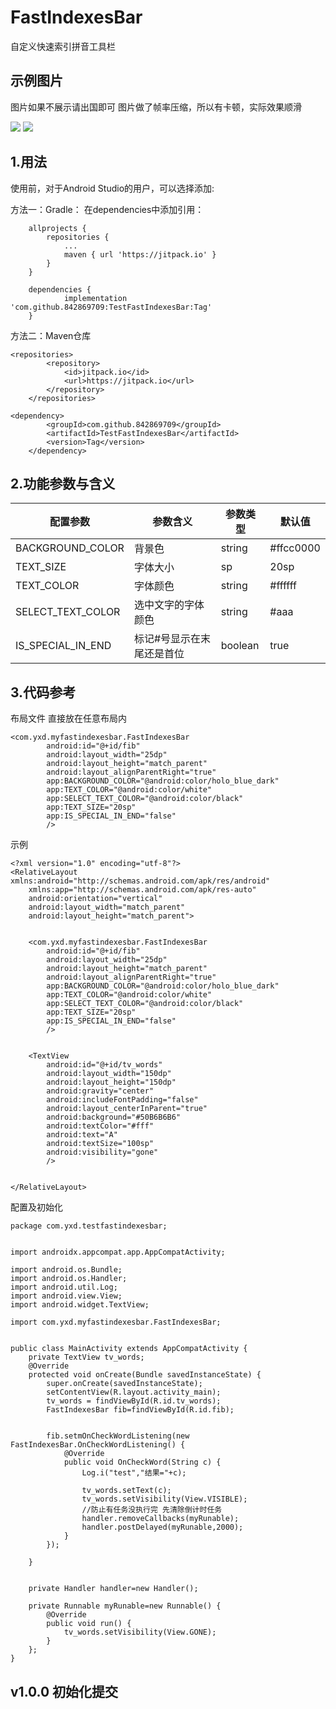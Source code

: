 # FastIndexesBar
自定义快速索引拼音工具栏


## 示例图片
图片如果不展示请出国即可
图片做了帧率压缩，所以有卡顿，实际效果顺滑

![](https://github.com/842869709/FastIndexesBar/blob/master/test0.png)
![](https://github.com/842869709/FastIndexesBar/blob/master/test1.png)


## 1.用法
使用前，对于Android Studio的用户，可以选择添加:

方法一：Gradle： 在dependencies中添加引用：
```
	allprojects {
		repositories {
			...
			maven { url 'https://jitpack.io' }
		}
	}
	
	dependencies {
	        implementation 'com.github.842869709:TestFastIndexesBar:Tag'
	}
```
方法二：Maven仓库
```
<repositories>
		<repository>
		    <id>jitpack.io</id>
		    <url>https://jitpack.io</url>
		</repository>
	</repositories>
```
```
<dependency>
	    <groupId>com.github.842869709</groupId>
	    <artifactId>TestFastIndexesBar</artifactId>
	    <version>Tag</version>
	</dependency>
```

## 2.功能参数与含义
配置参数|参数含义|参数类型|默认值
-|-|-|-
BACKGROUND_COLOR|	背景色|	string|	#ffcc0000
TEXT_SIZE|	字体大小|	sp| 	20sp
TEXT_COLOR|	字体颜色|	string| 	#ffffff
SELECT_TEXT_COLOR|	选中文字的字体颜色|	string| 	#aaa
IS_SPECIAL_IN_END|	标记#号显示在末尾还是首位|	boolean| 	true



## 3.代码参考
布局文件
直接放在任意布局内

```
<com.yxd.myfastindexesbar.FastIndexesBar
        android:id="@+id/fib"
        android:layout_width="25dp"
        android:layout_height="match_parent"
        android:layout_alignParentRight="true"
        app:BACKGROUND_COLOR="@android:color/holo_blue_dark"
        app:TEXT_COLOR="@android:color/white"
        app:SELECT_TEXT_COLOR="@android:color/black"
        app:TEXT_SIZE="20sp"
        app:IS_SPECIAL_IN_END="false"
        />
```
示例
```
<?xml version="1.0" encoding="utf-8"?>
<RelativeLayout xmlns:android="http://schemas.android.com/apk/res/android"
    xmlns:app="http://schemas.android.com/apk/res-auto"
    android:orientation="vertical"
    android:layout_width="match_parent"
    android:layout_height="match_parent">


    <com.yxd.myfastindexesbar.FastIndexesBar
        android:id="@+id/fib"
        android:layout_width="25dp"
        android:layout_height="match_parent"
        android:layout_alignParentRight="true"
        app:BACKGROUND_COLOR="@android:color/holo_blue_dark"
        app:TEXT_COLOR="@android:color/white"
        app:SELECT_TEXT_COLOR="@android:color/black"
        app:TEXT_SIZE="20sp"
        app:IS_SPECIAL_IN_END="false"
        />


    <TextView
        android:id="@+id/tv_words"
        android:layout_width="150dp"
        android:layout_height="150dp"
        android:gravity="center"
        android:includeFontPadding="false"
        android:layout_centerInParent="true"
        android:background="#50B6B6B6"
        android:textColor="#fff"
        android:text="A"
        android:textSize="100sp"
        android:visibility="gone"
        />


</RelativeLayout>
```

配置及初始化
```
package com.yxd.testfastindexesbar;


import androidx.appcompat.app.AppCompatActivity;

import android.os.Bundle;
import android.os.Handler;
import android.util.Log;
import android.view.View;
import android.widget.TextView;

import com.yxd.myfastindexesbar.FastIndexesBar;


public class MainActivity extends AppCompatActivity {
    private TextView tv_words;
    @Override
    protected void onCreate(Bundle savedInstanceState) {
        super.onCreate(savedInstanceState);
        setContentView(R.layout.activity_main);
        tv_words = findViewById(R.id.tv_words);
        FastIndexesBar fib=findViewById(R.id.fib);


        fib.setmOnCheckWordListening(new FastIndexesBar.OnCheckWordListening() {
            @Override
            public void OnCheckWord(String c) {
                Log.i("test","结果="+c);

                tv_words.setText(c);
                tv_words.setVisibility(View.VISIBLE);
                //防止有任务没执行完 先清除倒计时任务
                handler.removeCallbacks(myRunable);
                handler.postDelayed(myRunable,2000);
            }
        });

    }


    private Handler handler=new Handler();

    private Runnable myRunable=new Runnable() {
        @Override
        public void run() {
            tv_words.setVisibility(View.GONE);
        }
    };
}

```
## v1.0.0 初始化提交
